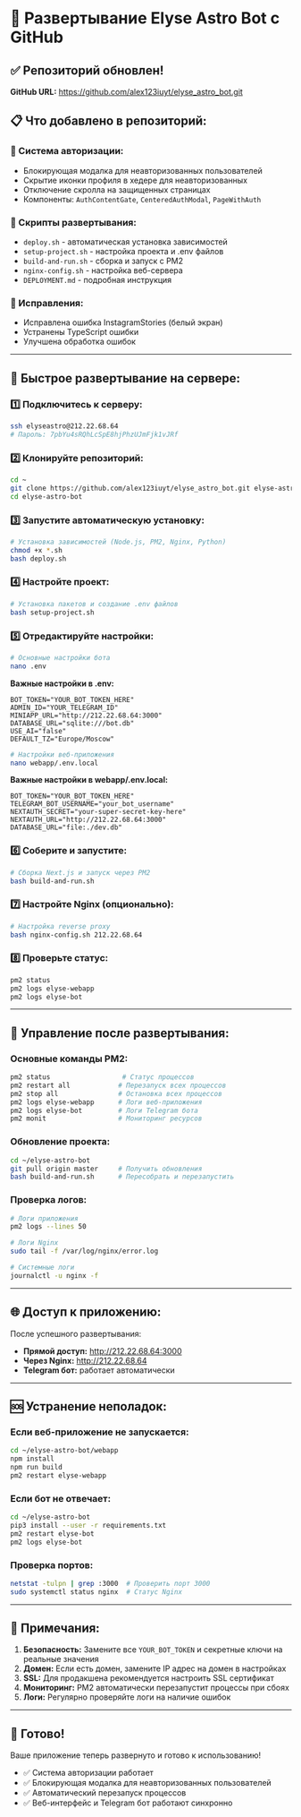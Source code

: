 # 🚀 Развертывание Elyse Astro Bot с GitHub

## ✅ Репозиторий обновлен!
**GitHub URL:** https://github.com/alex123iuyt/elyse_astro_bot.git

## 📋 Что добавлено в репозиторий:

### 🔐 Система авторизации:
- Блокирующая модалка для неавторизованных пользователей
- Скрытие иконки профиля в хедере для неавторизованных
- Отключение скролла на защищенных страницах
- Компоненты: `AuthContentGate`, `CenteredAuthModal`, `PageWithAuth`

### 🚀 Скрипты развертывания:
- `deploy.sh` - автоматическая установка зависимостей
- `setup-project.sh` - настройка проекта и .env файлов  
- `build-and-run.sh` - сборка и запуск с PM2
- `nginx-config.sh` - настройка веб-сервера
- `DEPLOYMENT.md` - подробная инструкция

### 🐛 Исправления:
- Исправлена ошибка InstagramStories (белый экран)
- Устранены TypeScript ошибки
- Улучшена обработка ошибок

---

## 🎯 Быстрое развертывание на сервере:

### 1️⃣ Подключитесь к серверу:
```bash
ssh elyseastro@212.22.68.64
# Пароль: 7pbYu4sRQhLcSpE8hjPhzUJmFjk1vJRf
```

### 2️⃣ Клонируйте репозиторий:
```bash
cd ~
git clone https://github.com/alex123iuyt/elyse_astro_bot.git elyse-astro-bot
cd elyse-astro-bot
```

### 3️⃣ Запустите автоматическую установку:
```bash
# Установка зависимостей (Node.js, PM2, Nginx, Python)
chmod +x *.sh
bash deploy.sh
```

### 4️⃣ Настройте проект:
```bash
# Установка пакетов и создание .env файлов
bash setup-project.sh
```

### 5️⃣ Отредактируйте настройки:
```bash
# Основные настройки бота
nano .env
```

**Важные настройки в .env:**
```env
BOT_TOKEN="YOUR_BOT_TOKEN_HERE"
ADMIN_ID="YOUR_TELEGRAM_ID"
MINIAPP_URL="http://212.22.68.64:3000"
DATABASE_URL="sqlite:///bot.db"
USE_AI="false"
DEFAULT_TZ="Europe/Moscow"
```

```bash
# Настройки веб-приложения
nano webapp/.env.local
```

**Важные настройки в webapp/.env.local:**
```env
BOT_TOKEN="YOUR_BOT_TOKEN_HERE"
TELEGRAM_BOT_USERNAME="your_bot_username"
NEXTAUTH_SECRET="your-super-secret-key-here"
NEXTAUTH_URL="http://212.22.68.64:3000"
DATABASE_URL="file:./dev.db"
```

### 6️⃣ Соберите и запустите:
```bash
# Сборка Next.js и запуск через PM2
bash build-and-run.sh
```

### 7️⃣ Настройте Nginx (опционально):
```bash
# Настройка reverse proxy
bash nginx-config.sh 212.22.68.64
```

### 8️⃣ Проверьте статус:
```bash
pm2 status
pm2 logs elyse-webapp
pm2 logs elyse-bot
```

---

## 🔧 Управление после развертывания:

### Основные команды PM2:
```bash
pm2 status                  # Статус процессов
pm2 restart all            # Перезапуск всех процессов
pm2 stop all               # Остановка всех процессов
pm2 logs elyse-webapp      # Логи веб-приложения
pm2 logs elyse-bot         # Логи Telegram бота
pm2 monit                  # Мониторинг ресурсов
```

### Обновление проекта:
```bash
cd ~/elyse-astro-bot
git pull origin master     # Получить обновления
bash build-and-run.sh      # Пересобрать и перезапустить
```

### Проверка логов:
```bash
# Логи приложения
pm2 logs --lines 50

# Логи Nginx
sudo tail -f /var/log/nginx/error.log

# Системные логи
journalctl -u nginx -f
```

---

## 🌐 Доступ к приложению:

После успешного развертывания:
- **Прямой доступ:** http://212.22.68.64:3000
- **Через Nginx:** http://212.22.68.64
- **Telegram бот:** работает автоматически

---

## 🆘 Устранение неполадок:

### Если веб-приложение не запускается:
```bash
cd ~/elyse-astro-bot/webapp
npm install
npm run build
pm2 restart elyse-webapp
```

### Если бот не отвечает:
```bash
cd ~/elyse-astro-bot
pip3 install --user -r requirements.txt
pm2 restart elyse-bot
pm2 logs elyse-bot
```

### Проверка портов:
```bash
netstat -tulpn | grep :3000  # Проверить порт 3000
sudo systemctl status nginx  # Статус Nginx
```

---

## 📝 Примечания:

1. **Безопасность:** Замените все `YOUR_BOT_TOKEN` и секретные ключи на реальные значения
2. **Домен:** Если есть домен, замените IP адрес на домен в настройках
3. **SSL:** Для продакшена рекомендуется настроить SSL сертификат
4. **Мониторинг:** PM2 автоматически перезапустит процессы при сбоях
5. **Логи:** Регулярно проверяйте логи на наличие ошибок

---

## 🎉 Готово!

Ваше приложение теперь развернуто и готово к использованию! 

- ✅ Система авторизации работает
- ✅ Блокирующая модалка для неавторизованных пользователей
- ✅ Автоматический перезапуск процессов
- ✅ Веб-интерфейс и Telegram бот работают синхронно
